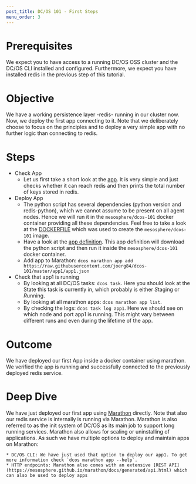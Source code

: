```yaml
---
post_title: DC/OS 101 - First Steps
menu_order: 3
---
```



# Prerequisites
We expect you to have access to a running DC/OS OSS cluster and the DC/OS CLI installed and configured.
Furthermore, we expect you have installed redis in the previous step of this tutorial.

# Objective
We have a working persistence layer -redis- running in our cluster now.
Now, we deploy the first app connecting to it. Note that we deliberately choose to focus on the principles and to deploy a very simple app with no further logic than connecting to redis.

# Steps
  * Check App
    * Let us first take a short look at the [app](https://raw.githubusercontent.com/joerg84/dcos-101/master/app1/app1.py). It is very simple and just checks whether it can reach redis and then prints the total number of keys stored in redis.
  * Deploy App
    * The python script has several dependencies (python version and redis-python), which we cannot assume to be present on all agent nodes. Hence we will run it in the `mesosphere/dcos-101` docker container providing all these dependencies. Feel free to take a look at the [DOCKERFILE](https://github.com/joerg84/dcos-101/blob/master/app1/DOCKERFILE) which was used to create the `mesosphere/dcos-101` image.
    * Have a look at the [app definition](https://raw.githubusercontent.com/joerg84/dcos-101/master/app1/app1.json). This app definition will download the python script and then run it inside the `mesosphere/dcos-101` docker container.
    * Add app to Marathon: `dcos marathon app add https://raw.githubusercontent.com/joerg84/dcos-101/master/app1/app1.json`
  * Check that app1 is running
      * By looking at all DC/OS tasks: `dcos task`. Here you should look at the State this task is currently in, which probably is either *S*taging or *R*unning.
      * By looking at all marathon apps: `dcos marathon app list`.
      * By checking the logs: `dcos task log app1`. Here we should see on which node and port app1 is running. This might vary between different runs and even during the lifetime of the app.

# Outcome
 We have deployed our first App inside a docker container using marathon.
 We verified the app is running and successfully connected to the previously deployed redis service.

# Deep Dive
  We have just deployed our first app using [Marathon](https://mesosphere.github.io/marathon/) directly. Note that also our redis service is internally is running via Marathon.
  Marathon is also referred to as the init system of DC/OS as its main job to support long running services.
  Marathon also allows for scaling or uninstalling of applications.
  As such we have multiple options to deploy and maintain apps on Marathon:

    * DC/OS CLI: We have just used that option to deploy our app1. To get more information check `dcos marathon app --help`.
    * HTTP endpoints: Marathon also comes with an extensive [REST API](https://mesosphere.github.io/marathon/docs/generated/api.html) which can also be used to deploy apps
